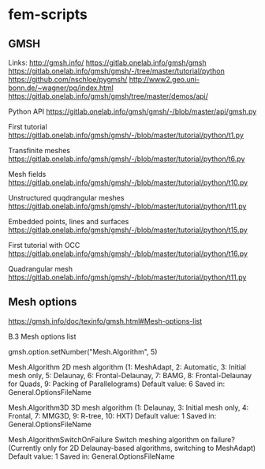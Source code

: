 # fem-scripts

## GMSH
Links:
http://gmsh.info/
https://gitlab.onelab.info/gmsh/gmsh
https://gitlab.onelab.info/gmsh/gmsh/-/tree/master/tutorial/python
https://github.com/nschloe/pygmsh/
http://www2.geo.uni-bonn.de/~wagner/pg/index.html
https://gitlab.onelab.info/gmsh/gmsh/tree/master/demos/api/

Python API
https://gitlab.onelab.info/gmsh/gmsh/-/blob/master/api/gmsh.py

First tutorial
https://gitlab.onelab.info/gmsh/gmsh/-/blob/master/tutorial/python/t1.py

Transfinite meshes
https://gitlab.onelab.info/gmsh/gmsh/-/blob/master/tutorial/python/t6.py

Mesh fields
https://gitlab.onelab.info/gmsh/gmsh/-/blob/master/tutorial/python/t10.py

Unstructured quqdrangular meshes
https://gitlab.onelab.info/gmsh/gmsh/-/blob/master/tutorial/python/t11.py

Embedded points, lines and surfaces
https://gitlab.onelab.info/gmsh/gmsh/-/blob/master/tutorial/python/t15.py

First tutorial with OCC
https://gitlab.onelab.info/gmsh/gmsh/-/blob/master/tutorial/python/t16.py

Quadrangular mesh
https://gitlab.onelab.info/gmsh/gmsh/-/blob/master/tutorial/python/t11.py


## Mesh options
https://gmsh.info/doc/texinfo/gmsh.html#Mesh-options-list

B.3 Mesh options list

gmsh.option.setNumber("Mesh.Algorithm", 5)

Mesh.Algorithm
2D mesh algorithm (1: MeshAdapt, 2: Automatic, 3: Initial mesh only, 5: Delaunay, 6: Frontal-Delaunay, 7: BAMG, 8: Frontal-Delaunay for Quads, 9: Packing of Parallelograms)
Default value: 6
Saved in: General.OptionsFileName

Mesh.Algorithm3D
3D mesh algorithm (1: Delaunay, 3: Initial mesh only, 4: Frontal, 7: MMG3D, 9: R-tree, 10: HXT)
Default value: 1
Saved in: General.OptionsFileName

Mesh.AlgorithmSwitchOnFailure
Switch meshing algorithm on failure? (Currently only for 2D Delaunay-based algorithms, switching to MeshAdapt)
Default value: 1
Saved in: General.OptionsFileName
